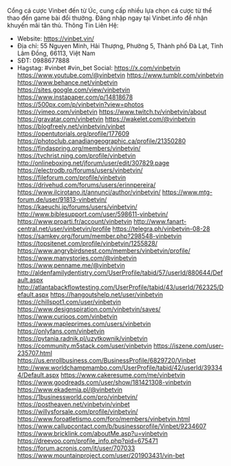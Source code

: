 Cổng cá cược Vinbet đến từ Úc, cung cấp nhiều lựa chọn cá cược từ thể thao đến game bài đổi thưởng. Đăng nhập ngay tại Vinbet.info để nhận khuyến mãi tân thủ.
Thông Tin Liên Hệ:
- Website: <a class="waffle-rich-text-link" href="https://vinbet.vin/">https://vinbet.vin/</a>
- Địa chỉ: 55 Nguyen Minh, Hải Thượng, Phường 5, Thành phố Đà Lạt, Tỉnh Lâm Đồng, 66113, Việt Nam
- SĐT: 0988677888
- Hagstag: #vinbet #vin_bet
Social:
<a href="https://x.com/vinbetvin">https://x.com/vinbetvin</a>
<a href="https://www.youtube.com/@vinbetvin">https://www.youtube.com/@vinbetvin</a>
<a href="https://www.tumblr.com/vinbetvin">https://www.tumblr.com/vinbetvin</a>
<a href="https://www.behance.net/vinbetvin">https://www.behance.net/vinbetvin</a>
<a href="https://sites.google.com/view/vinbetvin">https://sites.google.com/view/vinbetvin</a>
<a href="https://www.instapaper.com/p/14818678">https://www.instapaper.com/p/14818678</a>
<a href="https://500px.com/p/vinbetvin?view=photos">https://500px.com/p/vinbetvin?view=photos</a>
<a href="https://vimeo.com/vinbetvin">https://vimeo.com/vinbetvin</a>
<a href="https://www.twitch.tv/vinbetvin/about">https://www.twitch.tv/vinbetvin/about</a>
<a href="https://gravatar.com/vinbetvin">https://gravatar.com/vinbetvin</a>
<a href="https://wakelet.com/@vinbetvin">https://wakelet.com/@vinbetvin</a>
<a href="https://blogfreely.net/vinbetvin/vinbet">https://blogfreely.net/vinbetvin/vinbet</a>
<a href="https://opentutorials.org/profile/177609">https://opentutorials.org/profile/177609</a>
<a href="https://photoclub.canadiangeographic.ca/profile/21350280">https://photoclub.canadiangeographic.ca/profile/21350280</a>
<a href="https://findaspring.org/members/vinbetvin/">https://findaspring.org/members/vinbetvin/</a>
<a href="https://tvchrist.ning.com/profile/vinbetvin">https://tvchrist.ning.com/profile/vinbetvin</a>
<a href="http://onlineboxing.net/jforum/user/edit/307829.page">http://onlineboxing.net/jforum/user/edit/307829.page</a>
<a href="https://electrodb.ro/forums/users/vinbetvin/">https://electrodb.ro/forums/users/vinbetvin/</a>
<a href="https://fileforum.com/profile/vinbetvin">https://fileforum.com/profile/vinbetvin</a>
<a href="https://drivehud.com/forums/users/erinnpereira/">https://drivehud.com/forums/users/erinnpereira/</a>
<a href="https://www.ilcirotano.it/annunci/author/vinbetvin/">https://www.ilcirotano.it/annunci/author/vinbetvin/</a>
<a href="https://www.mtg-forum.de/user/91813-vinbetvin/">https://www.mtg-forum.de/user/91813-vinbetvin/</a>
<a href="https://kaeuchi.jp/forums/users/vinbetvin/">https://kaeuchi.jp/forums/users/vinbetvin/</a>
<a href="http://www.biblesupport.com/user/598611-vinbetvin/">http://www.biblesupport.com/user/598611-vinbetvin/</a>
<a href="https://www.proarti.fr/account/vinbetvin">https://www.proarti.fr/account/vinbetvin</a>
<a href="http://www.fanart-central.net/user/vinbetvin/profile">http://www.fanart-central.net/user/vinbetvin/profile</a>
<a href="https://telegra.ph/vinbetvin-08-28">https://telegra.ph/vinbetvin-08-28</a>
<a href="https://samkey.org/forum/member.php?298548-vinbetvin">https://samkey.org/forum/member.php?298548-vinbetvin</a>
<a href="https://topsitenet.com/profile/vinbetvin/1255828/">https://topsitenet.com/profile/vinbetvin/1255828/</a>
<a href="https://www.angrybirdsnest.com/members/vinbetvin/profile/">https://www.angrybirdsnest.com/members/vinbetvin/profile/</a>
<a href="https://www.manystories.com/@vinbetvin">https://www.manystories.com/@vinbetvin</a>
<a href="https://www.penname.me/@vinbetvin">https://www.penname.me/@vinbetvin</a>
<a href="http://aldenfamilydentistry.com/UserProfile/tabid/57/userId/880644/Default.aspx">http://aldenfamilydentistry.com/UserProfile/tabid/57/userId/880644/Default.aspx</a>
<a href="http://atlantabackflowtesting.com/UserProfile/tabid/43/userId/762325/Default.aspx">http://atlantabackflowtesting.com/UserProfile/tabid/43/userId/762325/Default.aspx</a>
<a href="https://hangoutshelp.net/user/vinbetvin">https://hangoutshelp.net/user/vinbetvin</a>
<a href="https://chillspot1.com/user/vinbetvin">https://chillspot1.com/user/vinbetvin</a>
<a href="https://www.designspiration.com/vinbetvin/saves/">https://www.designspiration.com/vinbetvin/saves/</a>
<a href="https://www.curioos.com/vinbetvin">https://www.curioos.com/vinbetvin</a>
<a href="https://www.mapleprimes.com/users/vinbetvin">https://www.mapleprimes.com/users/vinbetvin</a>
<a href="https://onlyfans.com/vinbetvin">https://onlyfans.com/vinbetvin</a>
<a href="https://pytania.radnik.pl/uzytkownik/vinbetvin">https://pytania.radnik.pl/uzytkownik/vinbetvin</a>
<a href="https://community.m5stack.com/user/vinbetvin">https://community.m5stack.com/user/vinbetvin</a>
<a href="https://iszene.com/user-235707.html">https://iszene.com/user-235707.html</a>
<a href="https://us.enrollbusiness.com/BusinessProfile/6829720/Vinbet">https://us.enrollbusiness.com/BusinessProfile/6829720/Vinbet</a>
<a href="http://www.worldchampmambo.com/UserProfile/tabid/42/userId/393344/Default.aspx">http://www.worldchampmambo.com/UserProfile/tabid/42/userId/393344/Default.aspx</a>
<a href="https://www.cakeresume.com/me/vinbetvin">https://www.cakeresume.com/me/vinbetvin</a>
<a href="https://www.goodreads.com/user/show/181421308-vinbetvin">https://www.goodreads.com/user/show/181421308-vinbetvin</a>
<a href="https://www.ekademia.pl/@vinbetvin">https://www.ekademia.pl/@vinbetvin</a>
<a href="https://1businessworld.com/pro/vinbetvin/">https://1businessworld.com/pro/vinbetvin/</a>
<a href="https://postheaven.net/vinbetvin/vinbet">https://postheaven.net/vinbetvin/vinbet</a>
<a href="https://willysforsale.com/profile/vinbetvin/">https://willysforsale.com/profile/vinbetvin/</a>
<a href="https://www.foroatletismo.com/foro/members/vinbetvin.html">https://www.foroatletismo.com/foro/members/vinbetvin.html</a>
<a href="https://www.callupcontact.com/b/businessprofile/Vinbet/9234607">https://www.callupcontact.com/b/businessprofile/Vinbet/9234607</a>
<a href="https://www.bricklink.com/aboutMe.asp?u=vinbetvin">https://www.bricklink.com/aboutMe.asp?u=vinbetvin</a>
<a href="https://dreevoo.com/profile_info.php?pid=675471">https://dreevoo.com/profile_info.php?pid=675471</a>
<a href="https://forum.acronis.com/it/user/707033">https://forum.acronis.com/it/user/707033</a>
<a href="https://www.mountainproject.com/user/201903431/vin-bet">https://www.mountainproject.com/user/201903431/vin-bet</a>